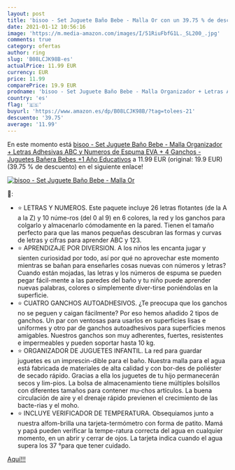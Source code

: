 ```yaml
---
layout: post
title: 'bisoo - Set Juguete Baño Bebe - Malla Or con un 39.75 % de descuento'
date: 2021-01-12 10:56:16
image: 'https://m.media-amazon.com/images/I/51RiuFbfG1L._SL200_.jpg'
comments: true
category: ofertas
author: ring
slug: 'B08LCJK98B-es'
actualPrice: 11.99 EUR
currency: EUR
price: 11.99
comparePrice: 19.9 EUR
prodname: 'bisoo - Set Juguete Baño Bebe - Malla Organizador + Letras Adhesivas ABC y Numeros de Espuma EVA + 4 Ganchos - Juguetes Bañera Bebes +1 Año Educativos'
country: 'es'
flag: '🇪🇸'
buyurl: 'https://www.amazon.es/dp/B08LCJK98B/?tag=tolees-21'
descuento: '39.75'
average: '11.99'
---
```


En este momento está [bisoo - Set Juguete Baño Bebe - Malla Organizador + Letras Adhesivas ABC y Numeros de Espuma EVA + 4 Ganchos - Juguetes Bañera Bebes +1 Año Educativos](https://www.amazon.es/dp/B08LCJK98B/?tag=tolees-21) a 11.99 EUR (original: 19.9 EUR) (39.75 %  de descuento) en el siguiente enlace!

[![bisoo - Set Juguete Baño Bebe - Malla Or](https://m.media-amazon.com/images/I/51RiuFbfG1L._SL200_.jpg)](https://www.amazon.es/dp/B08LCJK98B/?tag=tolees-21)

🔎:

- ⭐ LETRAS Y NUMEROS. Este paquete incluye 26 letras flotantes (de la A a la Z) y 10 núme-ros (del 0 al 9) en 6 colores, la red y los ganchos para colgarlo y almacenarlo cómodamente en la pared. Tienen el tamaño perfecto para que las manos pequeñas descubran las formas y curvas de letras y cifras para aprender ABC y 123.
- ⭐ APRENDIZAJE POR DIVERSION. A los niños les encanta jugar y sienten curiosidad por todo, así por qué no aprovechar este momento mientras se bañan para enseñarles cosas nuevas con números y letras? Cuando están mojadas, las letras y los números de espuma se pueden pegar fácil-mente a las paredes del baño y tu niño puede aprender nuevas palabras, colores o simplemente diver-tirse poniéndolas en la superficie.
- ⭐ CUATRO GANCHOS AUTOADHESIVOS. ¿Te preocupa que los ganchos no se peguen y caigan fácilmente? Por eso hemos añadido 2 tipos de ganchos. Un par con ventosas para usarlos en superficies lisas e uniformes y otro par de ganchos autoadhesivos para superficies menos amigables. Nuestros ganchos son muy adherentes, fuertes, resistentes e impermeables y pueden soportar hasta 10 kg.
- ⭐ ORGANIZADOR DE JUGUETES INFANTIL. La red para guardar juguetes es un imprescin-dible para el baño. Nuestra malla para el agua está fabricada de materiales de alta calidad y con bor-des de poliéster de secado rápido. Gracias a ella los juguetes de tu hijo permanecerán secos y lim-pios. La bolsa de almacenamiento tiene múltiples bolsillos con diferentes tamaños para contener mu-chos artículos. La buena circulación de aire y el drenaje rápido previenen el crecimiento de las bacte-rias y el moho.
- ⭐ INCLUYE VERIFICADOR DE TEMPERATURA. Obsequiamos junto a nuestra alfom-brilla una tarjeta-termómetro con forma de patito. Mamá y papá pueden verificar la tempe-ratura correcta del agua en cualquier momento, en un abrir y cerrar de ojos. La tarjeta indica cuando el agua supera los 37 °para que tener cuidado.

[Aquí!!!](https://www.amazon.es/dp/B08LCJK98B/?tag=tolees-21)
